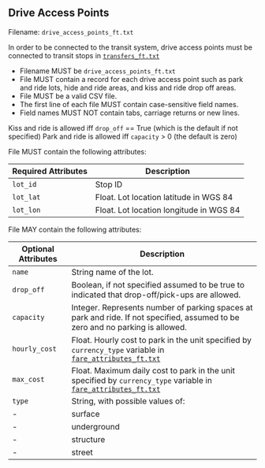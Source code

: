 ## Drive Access Points
Filename: `drive_access_points_ft.txt`

In order to be connected to the transit system, drive access points must be connected to transit stops in [`transfers_ft.txt`](/files/transfers_ft.md)

 *  Filename MUST be `drive_access_points_ft.txt`
 *  File MUST contain a record for each drive access point such as park and ride lots, hide and ride areas, and kiss and ride drop off areas.
 *  File MUST be a valid CSV file.
 *  The first line of each file MUST contain case-sensitive field names.
 *  Field names MUST NOT contain tabs, carriage returns or new lines.

Kiss and ride is allowed iff `drop_off` == True (which is the default if not specified)
Park and ride is allowed iff `capacity` > 0 (the default is zero)

File MUST contain the following attributes:

Required Attributes	| Description										
----------			| -------------		
`lot_id`			| Stop ID
`lot_lat`			| Float.  Lot location latitude in WGS 84
`lot_lon`			| Float.  Lot location longitude in WGS 84

File MAY contain the following attributes:

Optional Attributes	| Description										
----------			| -------------		
`name`				| String name of the lot.
`drop_off`			| Boolean, if not specified assumed to be true to indicated that drop-off/pick-ups are allowed.
`capacity`			| Integer.  Represents number of parking spaces at park and ride.  If not specified, assumed to be zero and no parking is allowed.
`hourly_cost`		| Float. Hourly cost to park in the unit specified by `currency_type` variable in [`fare_attributes_ft.txt`](/files/fare_attributes_ft.md)
`max_cost`			| Float. Maximum daily cost to park  in the unit specified by `currency_type` variable in [`fare_attributes_ft.txt`](/files/fare_attributes_ft.md)
`type`				| String, with possible values of: 
-					|    surface
-					|    underground
-					|    structure
-					|    street


